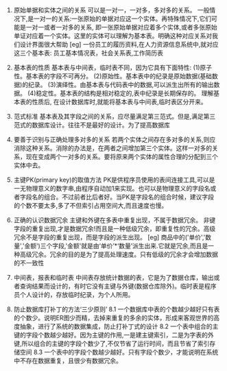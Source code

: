 1. 原始单据和实体之间的关系
 可以是一对一，一对多，多对多的关系。 一般情况下,是一对一的关系:一张原始的单据对应这一个实体。再特殊情况下,它们可能是一对一或者一对多的关系, 即一张原始单据对应着多个实体,或者多张原始单证对应着一个实体。这里的实体可以理解为基本表。明确这种对应关系对我们设计界面很大帮助
 [eg] 一份员工的履历资料,在人力资源信息系统中,就对应这三个基本表: 员工基本情况表，社会关系表,工作简历表

2. 基本表的性质
基本表与中间表，临时表不同，因为它具有下面特性:
(1)原子性。基本表的字段不可再分。
(2)原始性。基本表中的纪录是原始数据(基础数据)的纪录。
(3)演绎性。由基本表与代码表中的数据,可以派生出所有的输出数据。
(4)稳定性。基本表的结构是相对稳定的,表中纪录是长期保存的。
理解基本表的性质后, 在设计数据库时,就能将基本表与中间表,临时表区分开来。

3. 范式标准
基本表及其字段之间的关系，应尽量满足第三范式。但是,满足第三范式的数据库设计。往往不是最好的设计。为了提高数据库
4. 要善于识别与正确处理多对多的关系
若两个实体之间存在多对多的关系,则应消除这种关系。消除的办法是，在两者之间增加第三个实体。这样一对多的关系，现在变成两个一对多的关系。要将原来两个实体的属性合理的分配到三个实体中去。
5. 主键PK(primary key)的取值方法
  PK是供程序员使用的表间连接工具,可以是一无物理意义的数字串,由程序自动加1来实现。也可以是物理意义的字段名或者字段名的组合。不过前者比后者好。当PK是字段名的组合时候，建议字段的个数不要太多,多了不但索引占用空间大,而且速度也慢。
6. 正确的认识数据冗余
  主键和外键在多表中重复出现，不属于数据冗余。
  非键字段的重复出现,才是数据冗余!而且是一种低级冗余，即重复性的冗余。高级冗余不是字段的重复出现，而是字段的派生出现。
  [eg] 商品中的('单价','数量','金额')三个字段,'金额'就是由‘单价’*‘数量’派生出来.它就是冗余,而且是一种高级冗余。冗余的目的是为了提高处理速度。只有低级的冗余才会增加数据的不一致性
7. 中间表，报表和临时表
中间表存放统计数据的表，它是为了数据仓库，输出或者查询结果而设计的，有时它没有主键与外键(数据仓库除外)。临时表是程序员个人设计的，存放临时纪录，为个人所用。
8. 防止数据库打补丁的方法‘三少原则’
 8.1 一个数据库中表的个数越少越好只有表的个数少。说明ER图少而精，去掉来重复的多余的实体，形成来客观世界的高度抽象，进行了系统的数据集成，防止打补丁式的设计
 8.2 一个表中组合的主键的字段个数越少越好。因为主键的作用,一是建主键索引，二是为字表的外键,所以组合的主键的字段个数少了,不仅节省了运行时间，而且节省了索引存储空间
 8.3 一个表中的字段个数越少越好。只有字段个数少，才能说明在系统中不存在数据重复，且很少有数据冗余。